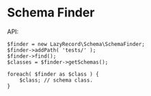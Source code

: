Schema Finder
==============

API:

    $finder = new LazyRecord\Schema\SchemaFinder;
    $finder->addPath( 'tests/' );
    $finder->find();
    $classes = $finder->getSchemas();

    foreach( $finder as $class ) {
        $class; // schema class.
    }


